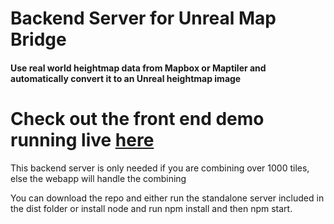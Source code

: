 # Backend Server for Unreal Map Bridge 

#### Use real world heightmap data from Mapbox or Maptiler and automatically convert it to an Unreal heightmap image

# Check out the front end demo running live  [here](https://map.justgeektechs.com/)

This backend server is only needed if you are combining over 1000 tiles, else the webapp will handle the combining  


You can download the repo and either run the standalone server included in the dist folder or install node and run npm install and then npm start.
